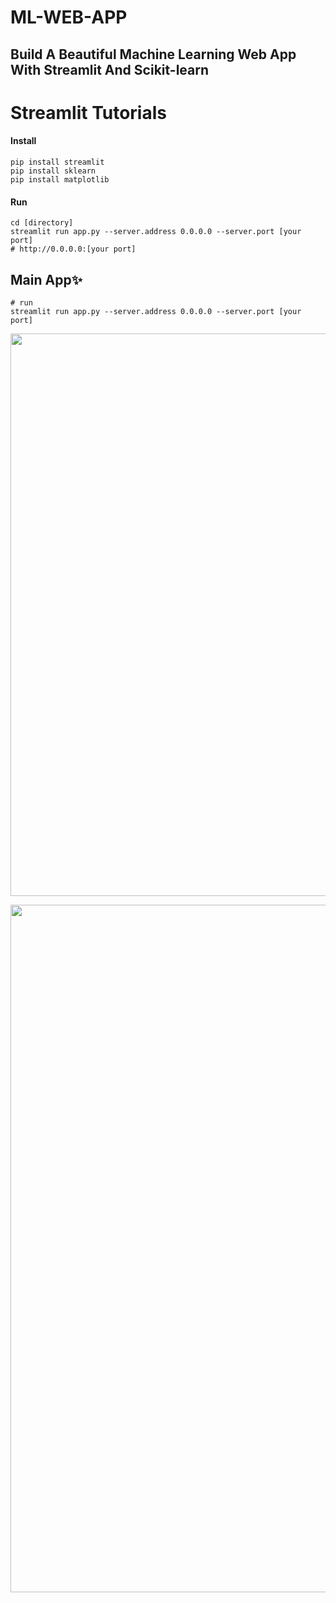 # ML-WEB-APP
## Build A Beautiful Machine Learning Web App With Streamlit And Scikit-learn 
# Streamlit Tutorials

#### Install
```
pip install streamlit
pip install sklearn
pip install matplotlib
```

#### Run
```
cd [directory]
streamlit run app.py --server.address 0.0.0.0 --server.port [your port]
# http://0.0.0.0:[your port]
```
## Main App✨
```
# run
streamlit run app.py --server.address 0.0.0.0 --server.port [your port]
```

<p align="center">
    <img src='asset/main.gif?raw=1' width = '900' >
</p>






<p align='center'><img src='asset/vqgan.gif?raw=1' width = '1100' ></p>

